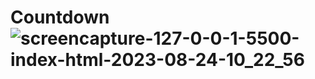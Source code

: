 # Countdown![screencapture-127-0-0-1-5500-index-html-2023-08-24-10_22_56](https://github.com/Rahil220/Countdown/assets/128123047/85ad1fb7-b3ca-4bc2-9674-7ee2610397d7)
